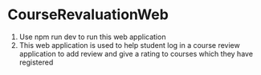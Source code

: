 # CourseRevaluationWeb

1. Use npm run dev to run this web application
2. This web application is used to help student log in a course review application to add review and give a rating to courses which they have registered
